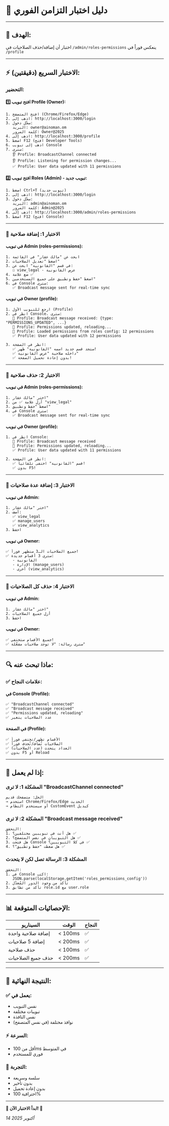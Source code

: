 # 🧪 **دليل اختبار التزامن الفوري**

---

## 🎯 **الهدف:**
اختبار أن إضافة/حذف الصلاحيات في `/admin/roles-permissions` ينعكس فوراً في `/profile`

---

## ⚡ **الاختبار السريع (دقيقتين):**

### التحضير:

#### 1️⃣ **افتح تبويب Profile (Owner):**
```
1. افتح المتصفح (Chrome/Firefox/Edge)
2. اذهب إلى: http://localhost:3000/login
3. سجّل دخول:
   البريد: owner@ainoman.om
   كلمة المرور: Owner@2025
4. اذهب إلى: http://localhost:3000/profile
5. اضغط F12 (افتح Developer Tools)
6. اذهب إلى تبويب Console
7. سترى:
   👂 Profile: BroadcastChannel connected
   👂 Profile: Listening for permission changes...
   ✅ Profile: User data updated with 11 permissions
```

#### 2️⃣ **افتح تبويب Roles (Admin) - تبويب جديد:**
```
1. اضغط Ctrl+T (تبويب جديد)
2. اذهب إلى: http://localhost:3000/login
3. سجّل دخول:
   البريد: admin@ainoman.om
   كلمة المرور: Admin@2025
4. اذهب إلى: http://localhost:3000/admin/roles-permissions
5. اضغط F12 (افتح Console)
```

---

### 🧪 **الاختبار 1: إضافة صلاحية**

#### في تبويب Admin (roles-permissions):
```
1. ابحث عن "مالك عقار" في القائمة
2. اضغط "تعديل الصلاحيات"
3. في قسم "القانونية" ابحث عن:
   ☐ view_legal - عرض القانونية
4. ضع علامة ✅
5. اضغط "حفظ وتطبيق على جميع المستخدمين"
6. في Console سترى:
   ✅ Broadcast message sent for real-time sync
```

#### في تبويب Owner (profile):
```
1. ارجع للتبويب الأول (Profile)
2. انظر في Console، سترى:
   📡 Profile: Broadcast message received: {type: "PERMISSIONS_UPDATED", ...}
   🔄 Profile: Permissions updated, reloading...
   🔄 Profile: Loaded permissions from roles config: 12 permissions
   ✅ Profile: User data updated with 12 permissions

3. انظر في الصفحة:
   ✅ ستجد قسم جديد اسمه "القانونية" ظهر!
   ✅ داخله صلاحية "عرض القانونية"
   ✅ بدون إعادة تحميل الصفحة!
```

---

### 🧪 **الاختبار 2: حذف صلاحية**

#### في تبويب Admin (roles-permissions):
```
1. اختر "مالك عقار"
2. أزل علامة ✅ من "view_legal"
3. اضغط "حفظ وتطبيق"
4. في Console سترى:
   ✅ Broadcast message sent for real-time sync
```

#### في تبويب Owner (profile):
```
1. انظر في Console:
   📡 Profile: Broadcast message received
   🔄 Profile: Permissions updated, reloading...
   ✅ Profile: User data updated with 11 permissions

2. انظر في الصفحة:
   ✅ قسم "القانونية" اختفى تلقائياً!
   ✅ بدون F5!
```

---

### 🧪 **الاختبار 3: إضافة عدة صلاحيات**

#### في تبويب Admin:
```
1. اختر "مالك عقار"
2. أضف:
   ✅ view_legal
   ✅ manage_users
   ✅ view_analytics
3. احفظ
```

#### في تبويب Owner:
```
✅ جميع الصلاحيات الـ3 ستظهر فوراً!
✅ سترى 3 أقسام جديدة:
   - القانونية
   - الإدارة (manage_users)
   - أخرى (view_analytics)
```

---

### 🧪 **الاختبار 4: حذف كل الصلاحيات**

#### في تبويب Admin:
```
1. اختر "مالك عقار"
2. أزل جميع الصلاحيات
3. احفظ
```

#### في تبويب Owner:
```
✅ جميع الأقسام ستختفي!
✅ سترى رسالة: "لا توجد صلاحيات مفعّلة"
```

---

## 🔍 **ماذا تبحث عنه:**

### ✅ **علامات النجاح:**

#### في Console (Profile):
```
✅ "BroadcastChannel connected"
✅ "Broadcast message received"
✅ "Permissions updated, reloading"
✅ عدد الصلاحيات يتغير
```

#### في الصفحة (Profile):
```
✅ الأقسام تظهر/تختفي فوراً
✅ الصلاحيات تُضاف/تُحذف فوراً
✅ العداد يتحدث (عدد الصلاحيات)
✅ بدون F5 أو Reload
```

---

## 🐛 **إذا لم يعمل:**

### المشكلة 1: لا ترى "BroadcastChannel connected"
```
الحل: متصفحك قديم
→ استخدم Chrome/Firefox/Edge الحديث
→ أو سيستخدم النظام CustomEvent كبديل
```

### المشكلة 2: لا ترى "Broadcast message received"
```
التحقق:
1. هل أنت في تبويبين مختلفين؟ ✅
2. هل التبويبان في نفس المتصفح؟ ✅
3. هل فتحت Console في كلا التبويبين؟ ✅
4. هل ضغطت "حفظ وتطبيق"؟ ✅
```

### المشكلة 3: الرسالة تصل لكن لا يتحدث
```
التحقق:
1. في Console اكتب:
   JSON.parse(localStorage.getItem('roles_permissions_config'))
2. تأكد من وجود الدور المُعدّل
3. تأكد من تطابق role.id مع user.role
```

---

## 📊 **الإحصائيات المتوقعة:**

| السيناريو | الوقت | النجاح |
|-----------|-------|--------|
| إضافة صلاحية واحدة | < 100ms | ✅ |
| إضافة 5 صلاحيات | < 200ms | ✅ |
| حذف صلاحية | < 100ms | ✅ |
| حذف جميع الصلاحيات | < 200ms | ✅ |

---

## 🎯 **النتيجة النهائية:**

### ✅ يعمل في:
- نفس التبويب
- تبويبات مختلفة
- نفس النافذة
- نوافذ مختلفة (في نفس المتصفح)

### ⚡ السرعة:
- أقل من 100ms في المتوسط
- فوري للمستخدم

### 🎨 التجربة:
- سلسة وسريعة
- بدون تأخير
- بدون إعادة تحميل
- احترافية 100%

---

**🚀 ابدأ الاختبار الآن! 🧪**

*14 أكتوبر 2025*


